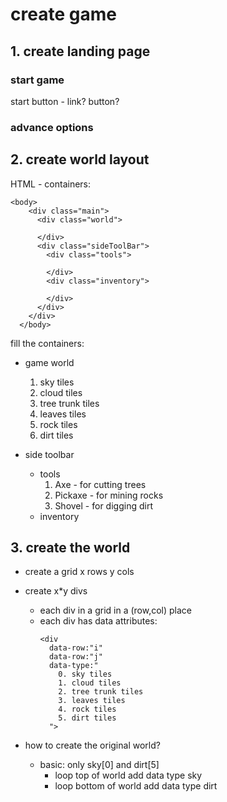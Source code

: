# create game

## 1. create landing page

### start game

start button - link? button?

### advance options

## 2. create world layout

HTML - containers:

```
<body>
    <div class="main">
      <div class="world">

      </div>
      <div class="sideToolBar">
        <div class="tools">

        </div>
        <div class="inventory">

        </div>
      </div>
    </div>
  </body>
```

fill the containers:

- game world

  1. sky tiles
  2. cloud tiles
  3. tree trunk tiles
  4. leaves tiles
  5. rock tiles
  6. dirt tiles

- side toolbar
  - tools
    1. Axe - for cutting trees
    2. Pickaxe - for mining rocks
    3. Shovel - for digging dirt
  - inventory

## 3. create the world

- create a grid x rows y cols
- create x\*y divs

  - each div in a grid in a (row,col) place
  - each div has data attributes:
    ```
    <div
      data-row:"i"
      data-row:"j"
      data-type:"
        0. sky tiles
        1. cloud tiles
        2. tree trunk tiles
        3. leaves tiles
        4. rock tiles
        5. dirt tiles
      ">
    ```

- how to create the original world?
  - basic: only sky[0] and dirt[5]
    - loop top of world add data type sky
    - loop bottom of world add data type dirt
